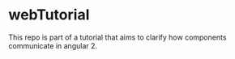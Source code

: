 # webTutorial
This repo is part of a tutorial that aims to clarify how components communicate in angular 2. 
